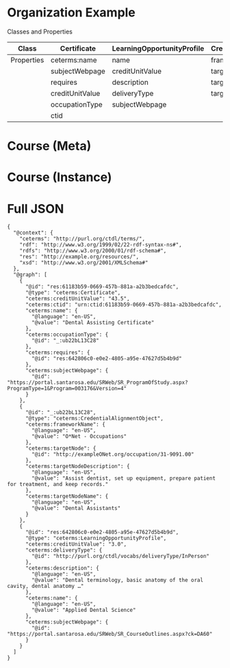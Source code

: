 # Organization Example
Classes and Properties

| Class	       	| Certificate	|LearningOpportunityProfile  	| CredentialAlignmentObject	|
| ------------- |---------------|----- 				| -----				|
|Properties	|ceterms:name	|name           		| frameworkName               	|
|		|subjectWebpage |creditUnitValue		| targetNodeName		|		
|		|requires       |description    		| targetNode			|
|		|creditUnitValue|deliveryType   		| targetNodeDescription		| 
|		|occupationType |subjectWebpage 		|				|
|		|ctid		|				|				|

# Course (Meta)

# Course (Instance)

# Full JSON


```
{
  "@context": {
    "ceterms": "http://purl.org/ctdl/terms/",
    "rdf": "http://www.w3.org/1999/02/22-rdf-syntax-ns#",
    "rdfs": "http://www.w3.org/2000/01/rdf-schema#",
    "res": "http://example.org/resources/",
    "xsd": "http://www.w3.org/2001/XMLSchema#"
  },
  "@graph": [
    {
      "@id": "res:61183b59-0669-457b-881a-a2b3bedcafdc",
      "@type": "ceterms:Certificate",
      "ceterms:creditUnitValue": "43.5",
      "ceterms:ctid": "urn:ctid:61183b59-0669-457b-881a-a2b3bedcafdc",
      "ceterms:name": {
        "@language": "en-US",
        "@value": "Dental Assisting Certificate"
      },
      "ceterms:occupationType": {
        "@id": "_:ub22bL13C28"
      },
      "ceterms:requires": {
        "@id": "res:642806c0-e0e2-4805-a95e-47627d5b4b9d"
      },
      "ceterms:subjectWebpage": {
        "@id": "https://portal.santarosa.edu/SRWeb/SR_ProgramOfStudy.aspx?ProgramType=1&Program=003176&Version=4"
      }
    },
    {
      "@id": "_:ub22bL13C28",
      "@type": "ceterms:CredentialAlignmentObject",
      "ceterms:frameworkName": {
        "@language": "en-US",
        "@value": "O*Net - Occupations"
      },
      "ceterms:targetNode": {
        "@id": "http://exampleONet.org/occupation/31-9091.00"
      },
      "ceterms:targetNodeDescription": {
        "@language": "en-US",
        "@value": "Assist dentist, set up equipment, prepare patient for treatment, and keep records."
      },
      "ceterms:targetNodeName": {
        "@language": "en-US",
        "@value": "Dental Assistants"
      }
    },
    {
      "@id": "res:642806c0-e0e2-4805-a95e-47627d5b4b9d",
      "@type": "ceterms:LearningOpportunityProfile",
      "ceterms:creditUnitValue": "3.0",
      "ceterms:deliveryType": {
        "@id": "http://purl.org/ctdl/vocabs/deliveryType/InPerson"
      },
      "ceterms:description": {
        "@language": "en-US",
        "@value": "Dental terminology, basic anatomy of the oral cavity, dental anatomy …"
      },
      "ceterms:name": {
        "@language": "en-US",
        "@value": "Applied Dental Science"
      },
      "ceterms:subjectWebpage": {
        "@id": "https://portal.santarosa.edu/SRWeb/SR_CourseOutlines.aspx?ck=DA60"
      }
    }
  ]
}
```
